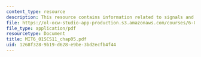 ```yaml
---
content_type: resource
description: This resource contains information related to signals and systems.
file: https://ol-ocw-studio-app-production.s3.amazonaws.com/courses/6-01sc-introduction-to-electrical-engineering-and-computer-science-i-spring-2011/1268f3289b19d628e9be3bd2ecfb4f44_MIT6_01SCS11_chap05.pdf
file_type: application/pdf
resourcetype: Document
title: MIT6_01SCS11_chap05.pdf
uid: 1268f328-9b19-d628-e9be-3bd2ecfb4f44
---
```

